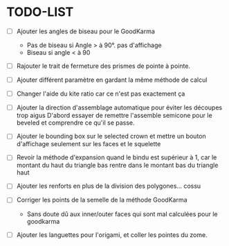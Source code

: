 # TODO-LIST

* [ ] Ajouter les angles de biseau pour le GoodKarma 
  - Pas de biseau si Angle > à 90°. pas d'affichage
  - Biseau si angle < à 90
  
* [ ] Rajouter le trait de fermeture des prismes de pointe à pointe.

* [ ] Ajouter différent paramètre en gardant la même méthode de calcul

* [ ] Changer l'aide du kite ratio 
  car ce n'est pas exactement ça

* [ ] Ajouter la direction d'assemblage automatique pour éviter les découpes trop aigus
  D'abord essayer de remettre l'assemble semicone pour le beveled
  et comprendre ce qu'il se passe.
  
* [ ] Ajouter le bounding box sur le selected crown et mettre un bouton d'affichage
  seulement sur les faces et le squelette
  
* [ ] Revoir la méthode d'expansion quand le bindu est supérieur à 1, 
  car le montant du haut du triangle bas rentre dans le montant bas du triangle haut 
  
* [ ] Ajouter les renforts en plus de la division des polygones... cossu

* [ ] Corriger les points de la semelle de la méthode GoodKarma
    * Sans doute dû aux inner/outer faces qui sont mal calculées pour le goodkarma

* [ ] Ajouter les languettes pour l'origami, et coller les pointes du zome.


